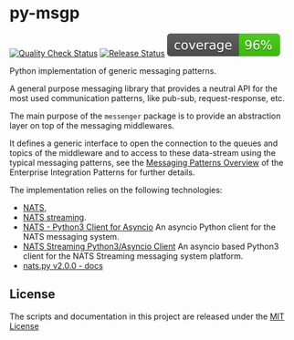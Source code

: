 py-msgp
=======

[![Quality Check Status](https://github.com/tombenke/py-msgp/workflows/Quality%20Check/badge.svg)](https://github.com/tombenke/py-msgp)
[![Release Status](https://github.com/tombenke/py-msgp/workflows/Release/badge.svg)](https://github.com/tombenke/py-msgp)
![Coverage](./coverage.svg)

Python implementation of generic messaging patterns.

A general purpose messaging library that provides a neutral API for the most used communication patterns, like pub-sub, request-response, etc.

The main purpose of the `messenger` package is to provide an abstraction layer on top of the messaging middlewares.

It defines a generic interface to open the connection to the queues and topics of the middleware and to access to these data-stream using the typical messaging patterns, see the [Messaging Patterns Overview](https://www.enterpriseintegrationpatterns.com/patterns/messaging/index.html) of the Enterprise Integration Patterns for further details.

The implementation relies on the following technologies:
- [NATS](https://nats.io/),
- [NATS streaming](https://nats.io/download/nats-io/nats-streaming-server/).
- [NATS - Python3 Client for Asyncio](https://github.com/nats-io/nats.py) An asyncio Python client for the NATS messaging system.
- [NATS Streaming Python3/Asyncio Client](https://github.com/nats-io/stan.py) An asyncio based Python3 client for the NATS Streaming messaging system platform.
- [nats.py v2.0.0 - docs](https://nats-io.github.io/nats.py/releases/v2.0.0.html)

## License
The scripts and documentation in this project are released under the [MIT License](LICENSE)

